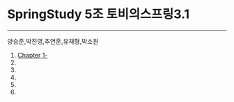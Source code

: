 # SpringStudy 5조 토비의스프링3.1
-----
양승준,박진영,추연훈,유재형,박소원

1. [Chapter 1-](https://github.com/2BSJ/SpringStudy/blob/master/Spring%20Chapter1.md) 
1.
1.
1.
1.
1.
